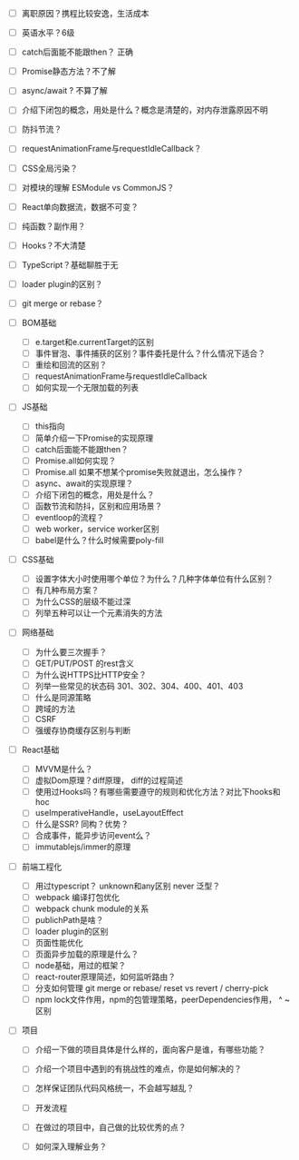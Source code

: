 - [ ] 离职原因？携程比较安逸，生活成本
- [ ] 英语水平？6级
- [ ] catch后面能不能跟then？ 正确
- [ ] Promise静态方法？不了解
- [ ] async/await ?  不算了解
- [ ] 介绍下闭包的概念，用处是什么？概念是清楚的，对内存泄露原因不明
- [ ] 防抖节流？
- [ ] requestAnimationFrame与requestIdleCallback？
- [ ] CSS全局污染？
- [ ] 对模块的理解 ESModule vs CommonJS？
- [ ] React单向数据流，数据不可变？
- [ ] 纯函数？副作用？ 
- [ ] Hooks？不大清楚
- [ ] TypeScript？基础聊胜于无
- [ ] loader plugin的区别？ 
- [ ] git merge or rebase？ 



- [ ] BOM基础
  - [ ] e.target和e.currentTarget的区别
  - [ ] 事件冒泡、事件捕获的区别？事件委托是什么？什么情况下适合？
  - [ ] 重绘和回流的区别？
  - [ ] requestAnimationFrame与requestIdleCallback
  - [ ] 如何实现一个无限加载的列表
- [ ] JS基础

  - [ ] this指向
  - [ ] 简单介绍一下Promise的实现原理
  - [ ] catch后面能不能跟then？
  - [ ] Promise.all如何实现？
  - [ ] Promise.all 如果不想某个promise失败就退出，怎么操作？
  - [ ] async、await的实现原理？
  - [ ] 介绍下闭包的概念，用处是什么？
  - [ ] 函数节流和防抖，区别和应用场景？
  - [ ] eventloop的流程？
  - [ ] web worker，service worker区别
  - [ ] babel是什么？什么时候需要poly-fill
- [ ] CSS基础

  - [ ] 设置字体大小时使用哪个单位？为什么？几种字体单位有什么区别？
  - [ ] 有几种布局方案？
  - [ ] 为什么CSS的层级不能过深
  - [ ] 列举五种可以让一个元素消失的方法
- [ ] 网络基础

  - [ ] 为什么要三次握手？
  - [ ] GET/PUT/POST 的rest含义
  - [ ] 为什么说HTTPS比HTTP安全？
  - [ ] 列举一些常见的状态码  301、302、304、400、401、403
  - [ ] 什么是同源策略
  - [ ] 跨域的方法
  - [ ] CSRF
  - [ ] 强缓存协商缓存区别与判断
- [ ] React基础

  - [ ] MVVM是什么？
  - [ ] 虚拟Dom原理？diff原理， diff的过程简述
  - [ ] 使用过Hooks吗？有哪些需要遵守的规则和优化方法？对比下hooks和hoc
  - [ ] useImperativeHandle，useLayoutEffect
  - [ ] 什么是SSR? 同构？优势？
  - [ ] 合成事件，能异步访问event么？
  - [ ] immutablejs/immer的原理
- [ ] 前端工程化

  - [ ] 用过typescript？ unknown和any区别 never 泛型？
  - [ ] webpack 编译打包优化
  - [ ] webpack chunk module的关系
  - [ ] publichPath是啥？
  - [ ] loader plugin的区别
  - [ ] 页面性能优化
  - [ ] 页面异步加载的原理是什么？
  - [ ] node基础，用过的框架？
  - [ ] react-router原理简述，如何监听路由？
  - [ ] 分支如何管理 git merge or rebase/ reset vs revert / cherry-pick
  - [ ] npm lock文件作用，npm的包管理策略，peerDependencies作用， ^ ~ 区别
- [ ] 项目

  - [ ] 介绍一下做的项目具体是什么样的，面向客户是谁，有哪些功能？
  - [ ] 介绍一个项目中遇到的有挑战性的难点，你是如何解决的？
  - [ ] 怎样保证团队代码风格统一，不会越写越乱？
  - [ ] 开发流程
  - [ ] 在做过的项目中，自己做的比较优秀的点？
  - [ ] 如何深入理解业务？

